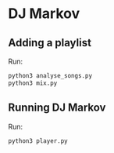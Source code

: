 # DJ Markov

## Adding a playlist
Run:

```bash
python3 analyse_songs.py
python3 mix.py
```

## Running DJ Markov
Run:

```bash
python3 player.py
```
